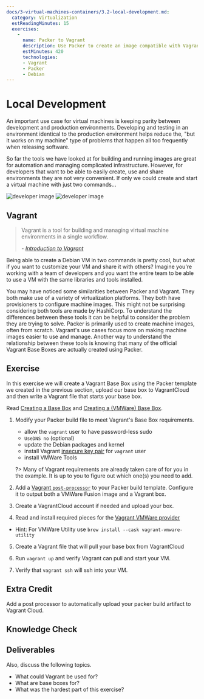 ```yaml
---
docs/3-virtual-machines-containers/3.2-local-development.md:
  category: Virtualization
  estReadingMinutes: 15
  exercises:
    -
      name: Packer to Vagrant
      description: Use Packer to create an image compatible with Vagrants Base Box requirements. Leverage a Packer provisioner to add ssh key, install dependencies and tools, leverage Packer post-processor to output an vmx and a vagrant box
      estMinutes: 420
      technologies:
      - Vagrant
      - Packer
      - Debian
---
```


# Local Development

An important use case for virtual machines is keeping parity between development and production environments. Developing and testing in an environment identical to the production environment helps reduce the, "but it works on my machine" type of problems that happen all too frequently when releasing software.

So far the tools we have looked at for building and running images are great for automation and managing complicated infrastructure. However, for developers that want to be able to easily create, use and share environments they are not very convenient. If only we could create and start a virtual machine with just two commands...

![developer image](img3/developer_light.svg ':size=150x150 :class=light-mode-icon :alt= developer image; light mode')
![developer image](img3/developer_dark.svg ':size=150x150 :class=dark-mode-icon :alt= developer image; dark mode')

## Vagrant

> Vagrant is a tool for building and managing virtual machine environments in a single workflow.
>
> _- [Introduction to Vagrant](https://www.vagrantup.com/intro/index)_

Being able to create a Debian VM in two commands is pretty cool, but what if you want to customize your VM and share it with others? Imagine you're working with a team of developers and you want the entire team to be able to use a VM with the same libraries and tools installed.

You may have noticed some similarities between Packer and Vagrant. They both make use of a variety of virtualization platforms. They both have provisioners to configure machine images. This might not be surprising considering both tools are made by HashiCorp. To understand the differences between these tools it can be helpful to consider the problem they are trying to solve. Packer is primarily used to create machine images, often from scratch. Vagrant's use cases focus more on making machine images easier to use and manage. Another way to understand the relationship between these tools is knowing that many of the official Vagrant Base Boxes are actually created using Packer.

## Exercise

In this exercise we will create a Vagrant Base Box using the Packer template we created in the previous section, upload our base box to VagrantCloud and then write a Vagrant file that starts your base box.

Read [Creating a Base Box](https://www.vagrantup.com/docs/boxes/base) and [Creating a (VMWare) Base Box](https://developer.hashicorp.com/vagrant/docs/providers/vmware/boxes).

1. Modify your Packer build file to meet Vagrant's Base Box requirements.
    - allow the `vagrant` user to have password-less sudo
    - `UseDNS no` (optional)
    - update the Debian packages and kernel
    - install Vagrant [insecure key pair](https://github.com/hashicorp/vagrant/tree/master/keys) for `vagrant` user
    - install VMWare Tools

    ?> Many of Vagrant requirements are already taken care of for you in the example. It is up to you to figure out which one(s) you need to add.

2. Add a [Vagrant `post-processor`](https://www.packer.io/docs/post-processors/vagrant/vagrant) to your Packer build template. Configure it to output both a VMWare Fusion image and a Vagrant box.

3. Create a VagrantCloud account if needed and upload your box.

4. Read and install required pieces for the [Vagrant VMWare provider](https://developer.hashicorp.com/vagrant/docs/providers/vmware)
- Hint: For VMWare Utility use `brew install --cask vagrant-vmware-utility`

5. Create a Vagrant file that will pull your base box from VagrantCloud

6. Run `vagrant up` and verify Vagrant can pull and start your VM.

7. Verify that `vagrant ssh` will ssh into your VM.

## Extra Credit

 Add a post processor to automatically upload your packer build artifact to Vagrant Cloud.

## Knowledge Check

<div class="quizdown">
  <div id="chapter-3/3.2/vagrant-quiz.js"></div>
</div>

## Deliverables

Also, discuss the following topics.

- What could Vagrant be used for?
- What are base boxes for?
- What was the hardest part of this exercise?
